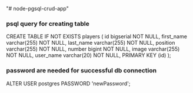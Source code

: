 "# node-pgsql-crud-app" 


### psql query for creating table
CREATE TABLE IF NOT EXISTS players (
  id bigserial NOT NULL,
  first_name varchar(255) NOT NULL,
  last_name varchar(255) NOT NULL,
  position varchar(255) NOT NULL,
  number bigint NOT NULL,
  image varchar(255) NOT NULL,
  user_name varchar(20) NOT NULL,
  PRIMARY KEY (id)
);


### password are needed for successful db connection
ALTER USER postgres PASSWORD 'newPassword';
